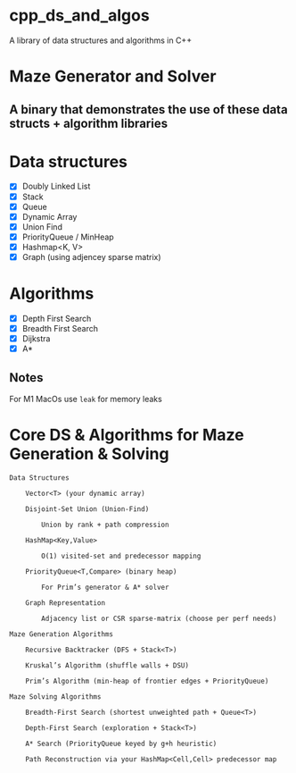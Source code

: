 # cpp_ds_and_algos

A library of data structures and algorithms in C++

# Maze Generator and Solver

## A binary that demonstrates the use of these data structs + algorithm libraries

# Data structures

- [x] Doubly Linked List
- [x] Stack
- [x] Queue
- [x] Dynamic Array
- [x] Union Find
- [x] PriorityQueue / MinHeap
- [x] Hashmap<K, V>
- [x] Graph (using adjencey sparse matrix)

# Algorithms

- [x] Depth First Search
- [x] Breadth First Search
- [x] Dijkstra
- [x] A\*

## Notes

For M1 MacOs use `leak` for memory leaks

# Core DS & Algorithms for Maze Generation & Solving

```text
Data Structures

    Vector<T> (your dynamic array)

    Disjoint‑Set Union (Union‑Find)

        Union by rank + path compression

    HashMap<Key,Value>

        O(1) visited‑set and predecessor mapping

    PriorityQueue<T,Compare> (binary heap)

        For Prim’s generator & A* solver

    Graph Representation

        Adjacency list or CSR sparse‑matrix (choose per perf needs)

Maze Generation Algorithms

    Recursive Backtracker (DFS + Stack<T>)

    Kruskal’s Algorithm (shuffle walls + DSU)

    Prim’s Algorithm (min‑heap of frontier edges + PriorityQueue)

Maze Solving Algorithms

    Breadth‑First Search (shortest unweighted path + Queue<T>)

    Depth‑First Search (exploration + Stack<T>)

    A* Search (PriorityQueue keyed by g+h heuristic)

    Path Reconstruction via your HashMap<Cell,Cell> predecessor map
```
